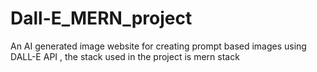 # Dall-E_MERN_project
An AI generated image website for creating prompt based images using DALL-E API , the stack used in the project is mern stack
